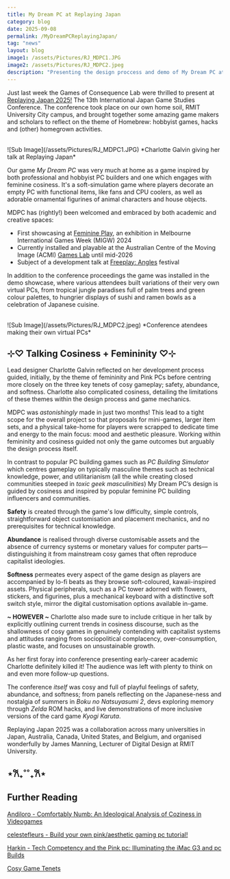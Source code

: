 ```yaml
---
title: My Dream PC at Replaying Japan
category: blog
date: 2025-09-08
permalink: /MyDreamPCReplayingJapan/
tag: "news"
layout: blog
image1: /assets/Pictures/RJ_MDPC1.JPG
image2: /assets/Pictures/RJ_MDPC2.jpeg
description: "Presenting the design proccess and demo of My Dream PC at the 2025 Replaying Japan conference!"
---
```

Just last week the Games of Consequence Lab were thrilled to present at [Replaying Japan 2025!](https://sites.google.com/view/replaying-japan-2025) The 13th International Japan Game Studies Conference. The conference took place on our own home soil, RMIT University City campus, and brought together some amazing game makers and scholars to reflect on the theme of Homebrew: hobbyist games, hacks and (other) homegrown activities.

<br>
![Sub Image](/assets/Pictures/RJ_MDPC1.JPG)
*Charlotte Galvin giving her talk at Replaying Japan*
<br>

Our game _My Dream PC_ was very much at home as a game inspired by both professional and hobbyist PC builders and one which engages with feminine cosiness. It's a soft-simulation game where players decorate an empty PC with functional items, like fans and CPU coolers, as well as adorable ornamental figurines of animal characters and house objects.

MDPC has (rightly!) been welcomed and embraced by both academic and creative spaces:

* First showcasing at [Feminine Play](https://www.feminineplay.org), an exhibition in Melbourne International Games Week (MIGW) 2024
* Currently installed and playable at the Australian Centre of the Moving Image (ACMI) [Games Lab](https://www.acmi.net.au/whats-on/games-lab-presented-by-big-ant-studios/) until mid-2026
* Subject of a development talk at [Freeplay: Angles](https://www.freeplay.net.au/parallels25) festival 

In addition to the conference proceedings the game was installed in the demo showcase, where various attendees built variations of their very own virtual PCs, from tropical jungle paradises full of palm trees and green colour palettes, to hungrier displays of sushi and ramen bowls as a celebration of Japanese cuisine.

<br>
![Sub Image](/assets/Pictures/RJ_MDPC2.jpeg)
*Conference atendees making their own virtual PCs*
<br>

## ⊹♡ Talking Cosiness + Femininity ♡⊹

Lead designer Charlotte Galvin reflected on her development process guided, initially, by the theme of femininity and Pink PCs before centring more closely on the three key tenets of cosy gameplay; safety, abundance, and softness. Charlotte also complicated cosiness, detailing the limitations of these themes within the design process and game mechanics.

MDPC was _astonishingly_ made in just two months! This lead to a tight scope for the overall project so that proposals for mini-games, larger item sets, and a physical take-home for players were scrapped to dedicate time and energy to the main focus: mood and aesthetic pleasure. Working within femininity and cosiness guided not only the game outcomes but arguably the design process itself.

In contrast to popular PC building games such as _PC Building Simulator_ which centres gameplay on typically masculine themes such as technical knowledge, power, and utilitarianism (all the while creating closed communities steeped in _toxic geek masculinities_) My Dream PC’s design is guided by cosiness and inspired by popular feminine PC building influencers and communities.

__Safety__ is created through the game's low difficulty, simple controls, straightforward object customisation and placement mechanics, and no prerequisites for technical knowledge.

__Abundance__ is realised through diverse customisable assets and the absence of currency systems or monetary values for computer parts—distinguishing it from mainstream cosy games that often reproduce capitalist ideologies.

__Softness__ permeates every aspect of the game design as players are accompanied by lo-fi beats as they browse soft-coloured, kawaii-inspired assets. Physical peripherals, such as a PC tower adorned with flowers, stickers, and figurines, plus a mechanical keyboard with a distinctive soft switch style, mirror the digital customisation options available in-game.

__~ HOWEVER ~__ Charlotte also made sure to include critique in her talk by explicitly outlining current trends in cosiness discourse, such as the shallowness of cosy games in genuinely contending with capitalist systems and attitudes ranging from sociopolitical complacency, over-consumption, plastic waste, and focuses on unsustainable growth.

As her first foray into conference presenting early-career academic Charlotte definitely killed it! The audience was left with plenty to think on and even more follow-up questions.

The conference _itself_ was cosy and full of playful feelings of safety, abundance, and softness; from panels reflecting on the Japanese-ness and nostalgia of summers in _Boku no Natsuyasumi 2_, devs exploring memory through _Zelda_ ROM hacks, and live demonstrations of  more inclusive versions of the card game _Kyogi Karuta_.

Replaying Japan 2025 was a collaboration across many universities in Japan, Australia, Canada, United States, and Belgium, and organised wonderfully by James Manning, Lecturer of Digital Design at RMIT University.

## ⋆𐙚₊˚˚₊𐙚⋆

## Further Reading

[Andiloro - Comfortably Numb: An Ideological Analysis of Coziness in Videogames](https://www.researchgate.net/publication/380913641_Comfortably_Numb_An_Ideological_Analysis_of_Coziness_in_Videogames)

[celestefleurs - Build your own pink/aesthetic gaming pc tutorial!](https://www.youtube.com/watch?v=Vqk2Bv-820M)

[Harkin - Tech Competency and the Pink pc: Illuminating the iMac G3 and pc Builds](https://www.researchgate.net/publication/383344514_Tech_Competency_and_the_Pink_pc_Illuminating_the_iMac_G3_and_pc_Builds)

[Cosy Game Tenets](https://lostgarden.com/2018/01/24/cozy-games/)